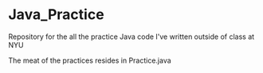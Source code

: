 Java_Practice
=============

Repository for the all the practice Java code I've written outside of class at NYU

The meat of the practices resides in Practice.java

